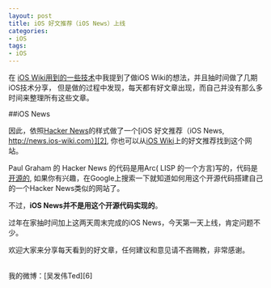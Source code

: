 ```yaml
---
layout: post   
title: iOS 好文推荐（iOS News）上线        
categories: 
- iOS   
tags:     
- iOS
---    
```

 


在 [iOS Wiki用到的一些技术][1]中我提到了做iOS Wiki的想法，并且抽时间做了几期iOS技术分享，
但是做的过程中发现，每天都有好文章出现，而自己并没有那么多时间来整理所有这些文章。


##iOS News

因此，依照[Hacker News][4]的样式做了一个[iOS 好文推荐（iOS News, http://news.ios-wiki.com）][2], 你也可以从[iOS Wiki][3]上的好文推荐找到这个网站。


Paul Graham 的 Hacker News 的代码是用Arc( LISP 的一个方言)写的，代码是[开源的][5], 如果你有兴趣，在Google上搜索一下就知道如何用这个开源代码搭建自己的一个Hacker News类似的网站了。

不过，**iOS News并不是用这个开源代码实现的**。

过年在家抽时间加上这两天周末完成的iOS News，今天第一天上线，肯定问题不少。

欢迎大家来分享每天看到的好文章，任何建议和意见请不吝赐教，非常感谢。

<br>
我的微博：[吴发伟Ted][6]
<br>

[1]:http://wufawei.com/2014/01/ios-wiki/
[2]:http://news.ios-wiki.com/
[3]:http://www.ios-wiki.com/
[4]:https://news.ycombinator.com/
[5]:https://github.com/arclanguage/anarki/
[6]:http://weibo.com/wufawei